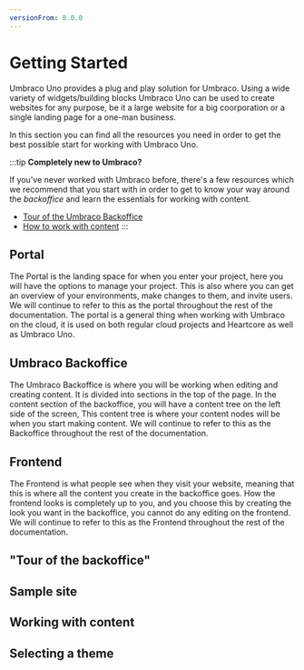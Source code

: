 ```yaml
---
versionFrom: 8.0.0
---
```


# Getting Started

Umbraco Uno provides a plug and play solution for Umbraco. Using a wide variety of widgets/building blocks Umbraco Uno can be used to create websites for any purpose, be it a large website for a big coorporation or a single landing page for a one-man business.

In this section you can find all the resources you need in order to get the best possible start for working with Umbraco Uno.

:::tip
**Completely new to Umbraco?**

If you've never worked with Umbraco before, there's a few resources which we recommend that you start with in order to get to know your way around the *backoffice* and learn the essentials for working with content.

* [Tour of the Umbraco Backoffice](link)
* [How to work with content](link)
:::

## Portal

The Portal is the landing space for when you enter your project, here you will have the options to manage your project.
This is also where you can get an overview of your environments, make changes to them, and invite users.
We will continue to refer to this as the portal throughout the rest of the documentation.
The portal is a general thing when working with Umbraco on the cloud, it is used on both regular cloud projects and Heartcore as well as Umbraco Uno.

## Umbraco Backoffice

The Umbraco Backoffice is where you will be working when editing and creating content. It is divided into sections in the top of the page.
In the content section of the backoffice, you will have a content tree on the left side of the screen, This content tree is where your content nodes will be when you start making content.
We will continue to refer to this as the Backoffice throughout the rest of the documentation.

## Frontend

The Frontend is what people see when they visit your website, meaning that this is where all the content you create in the backoffice goes.
How the frontend looks is completely up to you, and you choose this by creating the look you want in the backoffice, you cannot do any editing on the frontend.
We will continue to refer to this as the Frontend throughout the rest of the documentation.

## "Tour of the backoffice"

## Sample site

## Working with content

## Selecting a theme

